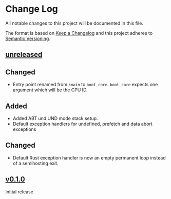 # Change Log

All notable changes to this project will be documented in this file.

The format is based on [Keep a Changelog](http://keepachangelog.com/)
and this project adheres to [Semantic Versioning](http://semver.org/).

## [unreleased]

## Changed

- Entry point renamed from `kmain` to `boot_core`. `boot_core` expects one argument
  which will be the CPU ID.

## Added

- Added ABT und UND mode stack setup.
- Default exception handlers for undefined, prefetch and data abort exceptions

## Changed

- Default Rust exception handler is now an empty permanent loop instead of a semihosting exit.

## [v0.1.0]

Initial release

[unreleased]: https://github.com/rust-embedded/cortex-ar/compare/cortex-r-rt-v0.1.0...HEAD
[v0.1.0]: https://github.com/rust-embedded/cortex-ar/releases/tag/cortex-r-rt-v0.1.0
